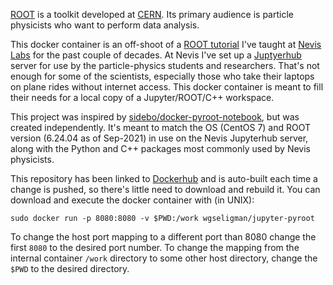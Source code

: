 [ROOT](https://root.cern.ch/) is a toolkit developed at [CERN](https://home.cern/). Its primary audience is particle physicists who want to perform data analysis.

This docker container is an off-shoot of a [ROOT tutorial](https://www.nevis.columbia.edu/~seligman/root-class/) I've taught at [Nevis Labs](https://www.nevis.columbia.edu/) for the past couple of decades. At Nevis I've set up a [Juptyerhub](https://jupyterhub.readthedocs.io/en/stable/) server for use by the particle-physics students and researchers. That's not enough for some of the scientists, especially those who take their laptops on plane rides without internet access. This docker container is meant to fill their needs for a local copy of a Jupyter/ROOT/C++ workspace.

This project was inspired by [sidebo/docker-pyroot-notebook](https://github.com/sidebo/docker-pyroot-notebook), but was created independently. It's meant to match the OS (CentOS 7) and ROOT version (6.24.04 as of Sep-2021) in use on the Nevis Jupyterhub server, along with the Python and C++ packages most commonly used by Nevis physicists.

This repository has been linked to [Dockerhub](https://hub.docker.com/repository/docker/wgseligman/jupyter-pyroot/general) and is auto-built each time a change is pushed, so there's little need to download and rebuild it. You can download and execute the docker container with (in UNIX):

```
sudo docker run -p 8080:8080 -v $PWD:/work wgseligman/jupyter-pyroot
```

To change the host port mapping to a different port than 8080 change the first `8080` to the desired port number. To change the mapping from the internal container `/work` directory to some other host directory, change the `$PWD` to the desired directory. 
